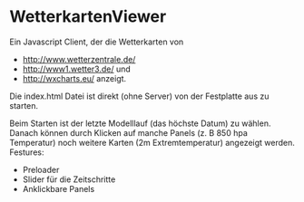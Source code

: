 # WetterkartenViewer
Ein Javascript Client, der die Wetterkarten von
- http://www.wetterzentrale.de/
- http://www1.wetter3.de/ und
- http://wxcharts.eu/
anzeigt. 

Die index.html Datei ist direkt (ohne Server) von der Festplatte aus zu starten.

Beim Starten ist der letzte Modelllauf (das höchste Datum) zu wählen. Danach können durch Klicken auf manche Panels (z. B 850 hpa Temperatur) noch weitere Karten (2m Extremtemperatur) angezeigt werden.
Festures:
- Preloader
- Slider für die Zeitschritte 
- Anklickbare Panels
